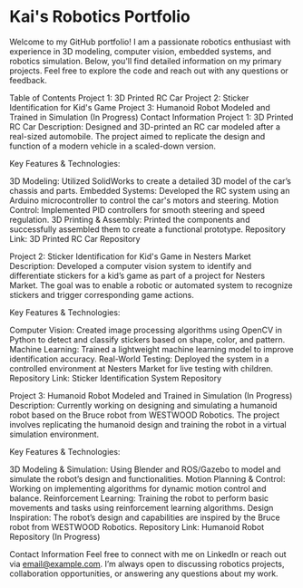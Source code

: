 # Kai's Robotics Portfolio
Welcome to my GitHub portfolio! I am a passionate robotics enthusiast with experience in 3D modeling, computer vision, embedded systems, and robotics simulation. Below, you'll find detailed information on my primary projects. Feel free to explore the code and reach out with any questions or feedback.

Table of Contents
Project 1: 3D Printed RC Car
Project 2: Sticker Identification for Kid's Game
Project 3: Humanoid Robot Modeled and Trained in Simulation (In Progress)
Contact Information
Project 1: 3D Printed RC Car
Description:
Designed and 3D-printed an RC car modeled after a real-sized automobile. The project aimed to replicate the design and function of a modern vehicle in a scaled-down version.

Key Features & Technologies:

3D Modeling: Utilized SolidWorks to create a detailed 3D model of the car’s chassis and parts.
Embedded Systems: Developed the RC system using an Arduino microcontroller to control the car's motors and steering.
Motion Control: Implemented PID controllers for smooth steering and speed regulation.
3D Printing & Assembly: Printed the components and successfully assembled them to create a functional prototype.
Repository Link: 3D Printed RC Car Repository

Project 2: Sticker Identification for Kid's Game in Nesters Market
Description:
Developed a computer vision system to identify and differentiate stickers for a kid’s game as part of a project for Nesters Market. The goal was to enable a robotic or automated system to recognize stickers and trigger corresponding game actions.

Key Features & Technologies:

Computer Vision: Created image processing algorithms using OpenCV in Python to detect and classify stickers based on shape, color, and pattern.
Machine Learning: Trained a lightweight machine learning model to improve identification accuracy.
Real-World Testing: Deployed the system in a controlled environment at Nesters Market for live testing with children.
Repository Link: Sticker Identification System Repository

Project 3: Humanoid Robot Modeled and Trained in Simulation (In Progress)
Description:
Currently working on designing and simulating a humanoid robot based on the Bruce robot from WESTWOOD Robotics. The project involves replicating the humanoid design and training the robot in a virtual simulation environment.

Key Features & Technologies:

3D Modeling & Simulation: Using Blender and ROS/Gazebo to model and simulate the robot’s design and functionalities.
Motion Planning & Control: Working on implementing algorithms for dynamic motion control and balance.
Reinforcement Learning: Training the robot to perform basic movements and tasks using reinforcement learning algorithms.
Design Inspiration: The robot’s design and capabilities are inspired by the Bruce robot from WESTWOOD Robotics.
Repository Link: Humanoid Robot Repository (In Progress)

Contact Information
Feel free to connect with me on LinkedIn or reach out via email@example.com. I’m always open to discussing robotics projects, collaboration opportunities, or answering any questions about my work.
